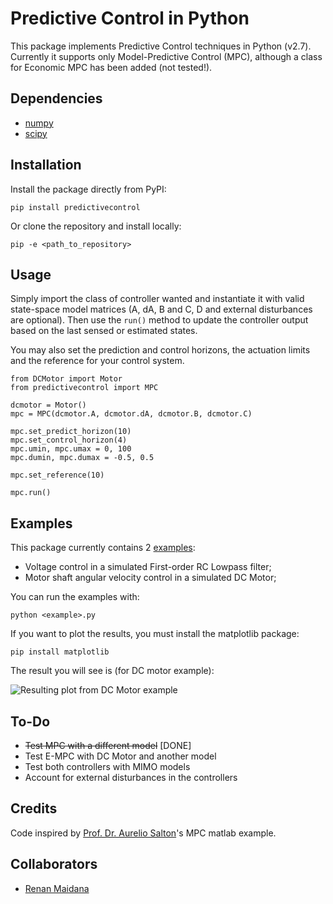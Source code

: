 # Predictive Control in Python

This package implements Predictive Control techniques in Python (v2.7). 
Currently it supports only Model-Predictive Control (MPC), although a class for Economic MPC has been added (not tested!).

## Dependencies

* [numpy](https://www.numpy.org/)
* [scipy](https://www.scipy.org/)

## Installation

Install the package directly from PyPI:

```pip install predictivecontrol```

Or clone the repository and install locally:

```pip -e <path_to_repository>```

## Usage

Simply import the class of controller wanted and instantiate it with valid state-space model matrices (A, dA, B and C, D and external disturbances are optional).
Then use the ```run()``` method to update the controller output based on the last sensed or estimated states.

You may also set the prediction and control horizons, the actuation limits and the reference for your control system.

```
from DCMotor import Motor
from predictivecontrol import MPC

dcmotor = Motor()
mpc = MPC(dcmotor.A, dcmotor.dA, dcmotor.B, dcmotor.C)

mpc.set_predict_horizon(10)
mpc.set_control_horizon(4)
mpc.umin, mpc.umax = 0, 100
mpc.dumin, mpc.dumax = -0.5, 0.5

mpc.set_reference(10)

mpc.run()
```

## Examples

This package currently contains 2 [examples](https://github.com/rgmaidana/predictiveControl/tree/master/examples):

* Voltage control in a simulated First-order RC Lowpass filter;
* Motor shaft angular velocity control in a simulated DC Motor;

You can run the examples with:

```python <example>.py```

If you want to plot the results, you must install the matplotlib package:

```pip install matplotlib```

The result you will see is (for DC motor example):

![Resulting plot from DC Motor example](examples/dc_motor_angular_vel.png)

## To-Do

* ~~Test MPC with a different model~~ [DONE]
* Test E-MPC with DC Motor and another model
* Test both controllers with MIMO models
* Account for external disturbances in the controllers

## Credits
Code inspired by [Prof. Dr. Aurelio Salton](https://scholar.google.com/citations?user=uyWSHmAAAAAJ&hl=en)'s MPC matlab example.

## Collaborators

* [Renan Maidana](https://github.com/rgmaidana)
